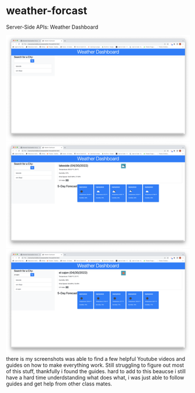 # weather-forcast
Server-Side APIs: Weather Dashboard

![alt text](./Screen%20Shot%202022-04-30%20at%201.29.31%20PM.png)
![alt text2](./Screen%20Shot%202022-04-30%20at%201.29.36%20PM.png)
![alt text3](./Screen%20Shot%202022-04-30%20at%201.29.55%20PM.png)
there is my screenshots
was able to find a few helpful Youtube videos and guides on how to make everything work. Still struggling to figure out most of this stuff, thankfully i found the guides.
hard to add to this beaucse i still have a hard time underdstanding what does what, i was just able to follow guides and get help from other class mates.
